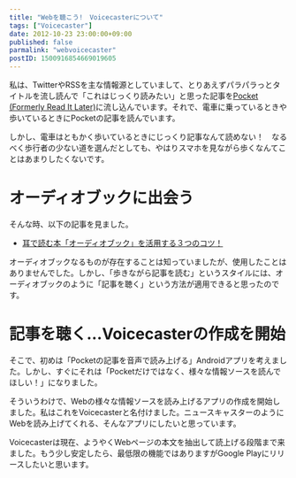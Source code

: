 ```yaml
---
title: "Webを聴こう!　Voicecasterについて"
tags: ["Voicecaster"]
date: 2012-10-23 23:00:00+09:00
published: false
parmalink: "webvoicecaster"
postID: 1500916854669019605
---
```


私は、TwitterやRSSを主な情報源としていまして、とりあえずパラパラっとタイトルを流し読んで「これはじっくり読みたい」と思った記事を[Pocket (Formerly Read It Later)](http://getpocket.com/)に流し込んでいます。それで、電車に乗っているときや歩いているときにPocketの記事を読んでいます。

しかし、電車はともかく歩いているときにじっくり記事なんて読めない！　なるべく歩行者の少ない道を選んだとしても、やはりスマホを見ながら歩くなんてことはあまりしたくないです。

<!-- more -->

# オーディオブックに出会う

そんな時、以下の記事を見ました。

* [耳で読む本「オーディオブック」を活用する３つのコツ！](http://jmatsuzaki.com/archives/6493)

オーディオブックなるものが存在することは知っていましたが、使用したことはありませんでした。しかし、「歩きながら記事を読む」というスタイルには、オーディオブックのように「記事を聴く」という方法が適用できると思ったのです。

# 記事を聴く…Voicecasterの作成を開始

そこで、初めは「Pocketの記事を音声で読み上げる」Androidアプリを考えました。しかし、すぐにそれは「Pocketだけではなく、様々な情報ソースを読んでほしい！」になりました。

そういうわけで、Webの様々な情報ソースを読み上げるアプリの作成を開始しました。私はこれをVoicecasterと名付けました。ニュースキャスターのようにWebを読み上げてくれる、そんなアプリにしたいと思っています。

Voicecasterは現在、ようやくWebページの本文を抽出して読上げる段階まで来ました。もう少し安定したら、最低限の機能ではありますがGoogle Playにリリースしたいと思います。
